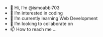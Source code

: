 - 👋 Hi, I’m @ismoabbi703
- 👀 I’m interested in coding
- 🌱 I’m currently learning Web Development
- 💞️ I’m looking to collaborate on 
- 📫 How to reach me ...

<!---
ismoabbi703/ismoabbi703 is a ✨ special ✨ repository because its `README.md` (this file) appears on your GitHub profile.
You can click the Preview link to take a look at your changes.
--->
